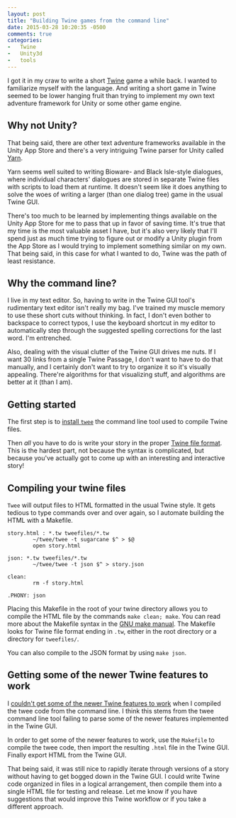 ```yaml
---
layout: post
title: "Building Twine games from the command line"
date: 2015-03-28 10:20:35 -0500
comments: true
categories:
-   Twine
-   Unity3d
-   tools
---
```

I got it in my craw to write a short [Twine](http://twinery.org/) game a while back.  I wanted to familiarize myself with the language.  And writing a short game in Twine seemed to be lower hanging fruit than trying to implement my own text adventure framework for Unity or some other game engine.

<!--more-->

## Why not Unity?

That being said, there are other text adventure frameworks available in the Unity App Store and there's a very intriguing Twine parser for Unity called [Yarn](http://www.platoevolved.com/blog/unity-plugins/#!/~/product/category%3D2743024&id%3D35627540).

Yarn seems well suited to writing Bioware- and Black Isle-style dialogues, where individual characters' dialogues are stored in separate Twine files with scripts to load them at runtime.  It doesn't seem like it does anything to solve the woes of writing a larger (than one dialog tree) game in the usual Twine GUI.

There's too much to be learned by implementing things available on the Unity App Store for me to pass that up in favor of saving time.  It's true that my time is the most valuable asset I have, but it's also very likely that I'll spend just as much time trying to figure out or modify a Unity plugin from the App Store as I would trying to implement something similar on my own.  That being said, in this case for what I wanted to do, Twine was the path of least resistance.

## Why the command line?

I live in my text editor.  So, having to write in the Twine GUI tool's rudimentary text editor isn't really my bag.  I've trained my muscle memory to use these short cuts without thinking.  In fact, I don't even bother to backspace to correct typos, I use the keyboard shortcut in my editor to automatically step through the suggested spelling corrections for the last word.  I'm entrenched.

Also, dealing with the visual clutter of the Twine GUI drives me nuts.  If I want 30 links from a single Twine Passage, I don't want to have to do that manually, and I certainly don't want to try to organize it so it's visually appealing.  There're algorithms for that visualizing stuff, and algorithms are better at it (than I am).

## Getting started

The first step is to [install `twee`](https://github.com/tweecode/twee) the command line tool used to compile Twine files.

Then *all* you have to do is write your story in the proper [Twine file format](https://github.com/tweecode/TwineQuest/wiki/Twee-file-format).  This is the hardest part, not because the syntax is complicated, but because you've actually got to come up with an interesting and interactive story!

## Compiling your twine files

`Twee` will output files to HTML formatted in the usual Twine style.  It gets tedious to type commands over and over again, so I automate building the HTML with a Makefile.

```make Makefile
story.html : *.tw tweefiles/*.tw
        ~/twee/twee -t sugarcane $^ > $@
        open story.html

json: *.tw tweefiles/*.tw
        ~/twee/twee -t json $^ > story.json

clean:
        rm -f story.html

.PHONY: json
```

Placing this Makefile in the root of your twine directory allows you to compile the HTML file by the commands `make clean; make`.  You can read more about the Makefile syntax in the [GNU make manual](http://www.gnu.org/software/make/manual/make.html#Rule-Syntax).  The Makefile looks for Twine file format ending in `.tw`, either in the root directory or a directory for `tweefiles/`.

You can also compile to the JSON format by using `make json`.

## Getting some of the newer Twine features to work

I [couldn't get some of the newer Twine features to work](https://github.com/tweecode/twee/issues/12) when I compiled the twee code from the command line.  I think this stems from the twee command line tool failing to parse some of the newer features implemented in the Twine GUI.

In order to get some of the newer features to work, use the `Makefile` to compile the twee code, then import the resulting `.html` file in the Twine GUI.  Finally export HTML from the Twine GUI.

That being said, it was still nice to rapidly iterate through versions of a story without having to get bogged down in the Twine GUI.  I could write Twine code organized in files in a logical arrangement, then compile them into a single HTML file for testing and release.  Let me know if you have suggestions that would improve this Twine workflow or if you take a different approach.
